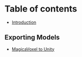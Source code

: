 # Table of contents

* [Introduction](README.md)

## Exporting Models

* [MagicaVoxel to Unity](exporting-models/magicavoxel-to-unity.md)

